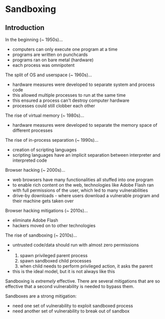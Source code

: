 # Sandboxing

## Introduction

In the beginning (~ 1950s)...
- computers can only execute one program at a time
- programs are written on punchcards
- programs ran on bare metal (hardware)
- each process was omnipotent

The split of OS and userspace (~ 1960s)...
- hardware measures were developed to separate system and process code
- this allowed multiple processes to run at the same time
- this ensured a process can't destroy computer hardware
- processes could still clobber each other

The rise of virtual memory (~ 1980s)...
- hardware measures were developed to separate the memory space of different processes

The rise of in-process separation (~ 1990s)...
- creation of scripting languages
- scripting languages have an implicit separation between interpreter and interpreted code

Browser hacking (~ 2000s)...
- web browsers have many functionalities all stuffed into one program
- to enable rich content on the web, technologies like Adobe Flash ran with full permissions of the user, which led to many vulnerabilities
- drive-by downloads - where users download a vulnerable program and their machine gets taken over

Browser hacking mitigations (~ 2010s)...
- eliminate Adobe Flash
- hackers moved on to other technologies

The rise of sandboxing (~ 2010s)...
- untrusted code/data should run with almost zero permissions
-   1. spawn privileged parent process
    2. spawn sandboxed child processes
    3. when child needs to perform privileged action, it asks the parent
- this is the ideal model, but it is not always like this

Sandboxing is *extremely* effective. There are several mitigations that are so effective that a second vulnerability is needed to bypass them.

Sandboxes are a strong mitigation:
- need one set of vulnerability to exploit sandboxed process
- need another set of vulnerability to break out of sandbox